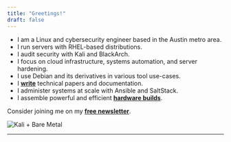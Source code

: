 ```yaml
---
title: "Greetings!"
draft: false
---
```


* I am a Linux and cybersecurity engineer based in the Austin metro area. 
* I run servers with RHEL-based distributions. 
* I audit security with Kali and BlackArch. 
* I focus on cloud infrastructure, systems automation, and server hardening. 
* I use Debian and its derivatives in various tool use-cases. 
* I **[write](https://www.putorius.net/author/mtatum)** technical papers and documentation. 
* I administer systems at scale with Ansible and SaltStack.
* I assemble powerful and efficient **[hardware builds](https://www.facebook.com/marketplace/profile/100009407774967/)**.

Consider joining me on my **[free newsletter](https://amaadmichael.substack.com/welcome/)**.

![Kali + Bare Metal](/images/kali-server-rack-20180125-02.jpeg#center)

---
